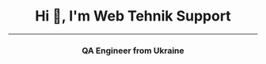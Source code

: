 <h1 style="text-align:center">Hi 👋, I&#39;m Web Tehnik Support</h1>

<hr />
<h3 style="text-align:center">QA Engineer from Ukraine</h3>
